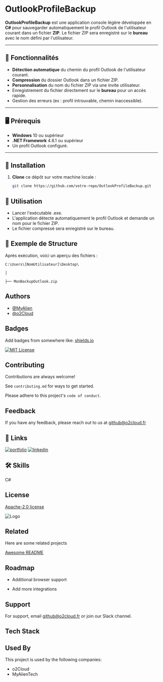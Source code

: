 # OutlookProfileBackup

**OutlookProfileBackup** est une application console légère développée en **C#** pour sauvegarder automatiquement le profil Outlook de l'utilisateur courant dans un fichier **ZIP**. Le fichier ZIP sera enregistré sur le **bureau** avec le nom défini par l'utilisateur.

---

## 📜 Fonctionnalités

- **Détection automatique** du chemin du profil Outlook de l'utilisateur courant.
- **Compression** du dossier Outlook dans un fichier ZIP.
- **Personnalisation** du nom du fichier ZIP via une invite utilisateur.
- Enregistrement du fichier directement sur le **bureau** pour un accès rapide.
- Gestion des erreurs (ex : profil introuvable, chemin inaccessible).

---

## 🖥️ Prérequis

- **Windows** 10 ou supérieur  
- **.NET Framework** 4.8.1 ou supérieur  
- Un profil Outlook configuré.

---

## 🚀 Installation

1. **Clone** ce dépôt sur votre machine locale :

   ```bash
   git clone https://github.com/votre-repo/OutlookProfileBackup.git

## 🎯 Utilisation

-    Lancer l'exécutable .exe.
-    L'application détecte automatiquement le profil Outlook et demande un nom pour le fichier ZIP.
-    Le fichier compressé sera enregistré sur le bureau.

## 📂 Exemple de Structure

Après exécution, voici un aperçu des fichiers :

`C:\Users\[NomUtilisateur]\Desktop\`

`│`

`├── MonBackupOutlook.zip`


## Authors

- [@MyAlien](https://www.github.com/MyAlien)
- [@o2Cloud](https://www.github.com/o2Cloud-fr )

## Badges

Add badges from somewhere like: [shields.io](https://shields.io/)

[![MIT License](https://img.shields.io/badge/License-o2Cloud-yellow.svg)]()


## Contributing

Contributions are always welcome!

See `contributing.md` for ways to get started.

Please adhere to this project's `code of conduct`.


## Feedback

If you have any feedback, please reach out to us at github@o2cloud.fr


## 🔗 Links
[![portfolio](https://img.shields.io/badge/my_portfolio-000?style=for-the-badge&logo=ko-fi&logoColor=white)](https://vcard.o2cloud.fr/)
[![linkedin](https://img.shields.io/badge/linkedin-0A66C2?style=for-the-badge&logo=linkedin&logoColor=white)](https://www.linkedin.com/in/remi-simier-2b30142a1/)


## 🛠 Skills
C#


## License

[Apache-2.0 license](https://github.com/o2Cloud-fr/OutlookProfileBackup/blob/main/LICENSE)


![Logo](https://o2cloud.fr/logo/o2Cloud.png)


## Related

Here are some related projects

[Awesome README](https://github.com/o2Cloud-fr/OutlookProfileBackup/blob/main/README.md)


## Roadmap

- Additional browser support

- Add more integrations


## Support

For support, email github@o2cloud.fr or join our Slack channel.


## Tech Stack

## Used By

This project is used by the following companies:

- o2Cloud
- MyAlienTech

